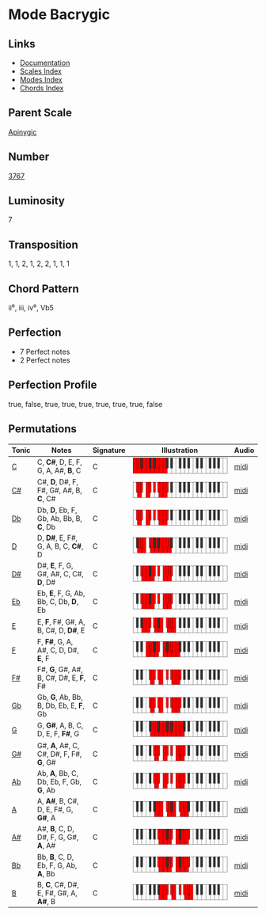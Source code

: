 # Mode Bacrygic

## Links

- [Documentation](README.md)
- [Scales Index](Scales.md)
- [Modes Index](Modes.md)
- [Chords Index](Chords.md)

## Parent Scale

[Apinygic](ScaleApinygic.md)

## Number

[3767](https://ianring.com/musictheory/scales/3767)

## Luminosity

7

## Transposition

1, 1, 2, 1, 2, 2, 1, 1, 1

## Chord Pattern

ii⁰, iii, iv⁰, Vb5

## Perfection

- 7 Perfect notes
- 2 Perfect notes

## Perfection Profile

true, false, true, true, true, true, true, true, false

## Permutations

| Tonic | Notes | Signature | Illustration | Audio |
|-------|-------|-----------|--------------|-------|
| [C](ModeCNaturalBacrygic.md) | C, **C#**, D, E, F, G, A, A#, **B**, C | C | ![CNaturalBacrygic](ModeCNaturalBacrygic.png) | [midi](https://github.com/edipermadi/music/blob/main/docs/ModeCNaturalBacrygic.mid?raw=true) |
| [C#](ModeCSharpBacrygic.md) | C#, **D**, D#, F, F#, G#, A#, B, **C**, C# | C | ![CSharpBacrygic](ModeCSharpBacrygic.png) | [midi](https://github.com/edipermadi/music/blob/main/docs/ModeCSharpBacrygic.mid?raw=true) |
| [Db](ModeDFlatBacrygic.md) | Db, **D**, Eb, F, Gb, Ab, Bb, B, **C**, Db | C | ![DFlatBacrygic](ModeDFlatBacrygic.png) | [midi](https://github.com/edipermadi/music/blob/main/docs/ModeDFlatBacrygic.mid?raw=true) |
| [D](ModeDNaturalBacrygic.md) | D, **D#**, E, F#, G, A, B, C, **C#**, D | C | ![DNaturalBacrygic](ModeDNaturalBacrygic.png) | [midi](https://github.com/edipermadi/music/blob/main/docs/ModeDNaturalBacrygic.mid?raw=true) |
| [D#](ModeDSharpBacrygic.md) | D#, **E**, F, G, G#, A#, C, C#, **D**, D# | C | ![DSharpBacrygic](ModeDSharpBacrygic.png) | [midi](https://github.com/edipermadi/music/blob/main/docs/ModeDSharpBacrygic.mid?raw=true) |
| [Eb](ModeEFlatBacrygic.md) | Eb, **E**, F, G, Ab, Bb, C, Db, **D**, Eb | C | ![EFlatBacrygic](ModeEFlatBacrygic.png) | [midi](https://github.com/edipermadi/music/blob/main/docs/ModeEFlatBacrygic.mid?raw=true) |
| [E](ModeENaturalBacrygic.md) | E, **F**, F#, G#, A, B, C#, D, **D#**, E | C | ![ENaturalBacrygic](ModeENaturalBacrygic.png) | [midi](https://github.com/edipermadi/music/blob/main/docs/ModeENaturalBacrygic.mid?raw=true) |
| [F](ModeFNaturalBacrygic.md) | F, **F#**, G, A, A#, C, D, D#, **E**, F | C | ![FNaturalBacrygic](ModeFNaturalBacrygic.png) | [midi](https://github.com/edipermadi/music/blob/main/docs/ModeFNaturalBacrygic.mid?raw=true) |
| [F#](ModeFSharpBacrygic.md) | F#, **G**, G#, A#, B, C#, D#, E, **F**, F# | C | ![FSharpBacrygic](ModeFSharpBacrygic.png) | [midi](https://github.com/edipermadi/music/blob/main/docs/ModeFSharpBacrygic.mid?raw=true) |
| [Gb](ModeGFlatBacrygic.md) | Gb, **G**, Ab, Bb, B, Db, Eb, E, **F**, Gb | C | ![GFlatBacrygic](ModeGFlatBacrygic.png) | [midi](https://github.com/edipermadi/music/blob/main/docs/ModeGFlatBacrygic.mid?raw=true) |
| [G](ModeGNaturalBacrygic.md) | G, **G#**, A, B, C, D, E, F, **F#**, G | C | ![GNaturalBacrygic](ModeGNaturalBacrygic.png) | [midi](https://github.com/edipermadi/music/blob/main/docs/ModeGNaturalBacrygic.mid?raw=true) |
| [G#](ModeGSharpBacrygic.md) | G#, **A**, A#, C, C#, D#, F, F#, **G**, G# | C | ![GSharpBacrygic](ModeGSharpBacrygic.png) | [midi](https://github.com/edipermadi/music/blob/main/docs/ModeGSharpBacrygic.mid?raw=true) |
| [Ab](ModeAFlatBacrygic.md) | Ab, **A**, Bb, C, Db, Eb, F, Gb, **G**, Ab | C | ![AFlatBacrygic](ModeAFlatBacrygic.png) | [midi](https://github.com/edipermadi/music/blob/main/docs/ModeAFlatBacrygic.mid?raw=true) |
| [A](ModeANaturalBacrygic.md) | A, **A#**, B, C#, D, E, F#, G, **G#**, A | C | ![ANaturalBacrygic](ModeANaturalBacrygic.png) | [midi](https://github.com/edipermadi/music/blob/main/docs/ModeANaturalBacrygic.mid?raw=true) |
| [A#](ModeASharpBacrygic.md) | A#, **B**, C, D, D#, F, G, G#, **A**, A# | C | ![ASharpBacrygic](ModeASharpBacrygic.png) | [midi](https://github.com/edipermadi/music/blob/main/docs/ModeASharpBacrygic.mid?raw=true) |
| [Bb](ModeBFlatBacrygic.md) | Bb, **B**, C, D, Eb, F, G, Ab, **A**, Bb | C | ![BFlatBacrygic](ModeBFlatBacrygic.png) | [midi](https://github.com/edipermadi/music/blob/main/docs/ModeBFlatBacrygic.mid?raw=true) |
| [B](ModeBNaturalBacrygic.md) | B, **C**, C#, D#, E, F#, G#, A, **A#**, B | C | ![BNaturalBacrygic](ModeBNaturalBacrygic.png) | [midi](https://github.com/edipermadi/music/blob/main/docs/ModeBNaturalBacrygic.mid?raw=true) |
